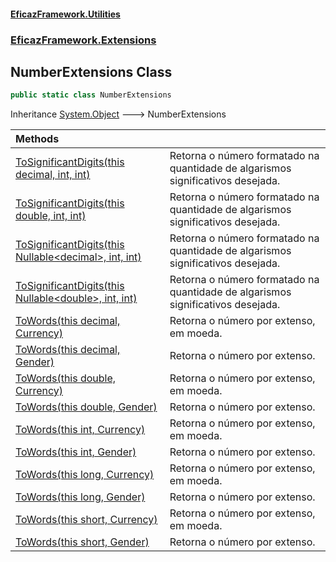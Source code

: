#### [EficazFramework.Utilities](EficazFrameworkUtilities.md 'EficazFramework Utilities')
### [EficazFramework.Extensions](EficazFrameworkUtilities.md#EficazFramework.Extensions 'EficazFramework.Extensions')

## NumberExtensions Class

```csharp
public static class NumberExtensions
```

Inheritance [System.Object](https://docs.microsoft.com/en-us/dotnet/api/System.Object 'System.Object') &#129106; NumberExtensions

| Methods | |
| :--- | :--- |
| [ToSignificantDigits(this decimal, int, int)](EficazFramework.Extensions/NumberExtensions/ToSignificantDigits(thisdecimal,int,int).md 'EficazFramework.Extensions.NumberExtensions.ToSignificantDigits(this decimal, int, int)') | Retorna o número formatado na quantidade de algarismos significativos desejada. |
| [ToSignificantDigits(this double, int, int)](EficazFramework.Extensions/NumberExtensions/ToSignificantDigits(thisdouble,int,int).md 'EficazFramework.Extensions.NumberExtensions.ToSignificantDigits(this double, int, int)') | Retorna o número formatado na quantidade de algarismos significativos desejada. |
| [ToSignificantDigits(this Nullable&lt;decimal&gt;, int, int)](EficazFramework.Extensions/NumberExtensions/ToSignificantDigits(thisNullable_decimal_,int,int).md 'EficazFramework.Extensions.NumberExtensions.ToSignificantDigits(this System.Nullable<decimal>, int, int)') | Retorna o número formatado na quantidade de algarismos significativos desejada. |
| [ToSignificantDigits(this Nullable&lt;double&gt;, int, int)](EficazFramework.Extensions/NumberExtensions/ToSignificantDigits(thisNullable_double_,int,int).md 'EficazFramework.Extensions.NumberExtensions.ToSignificantDigits(this System.Nullable<double>, int, int)') | Retorna o número formatado na quantidade de algarismos significativos desejada. |
| [ToWords(this decimal, Currency)](EficazFramework.Extensions/NumberExtensions/ToWords(thisdecimal,Currency).md 'EficazFramework.Extensions.NumberExtensions.ToWords(this decimal, EficazFramework.Extensions.NumberExtensions.Currency)') | Retorna o número por extenso, em moeda. |
| [ToWords(this decimal, Gender)](EficazFramework.Extensions/NumberExtensions/ToWords(thisdecimal,Gender).md 'EficazFramework.Extensions.NumberExtensions.ToWords(this decimal, EficazFramework.Extensions.NumberExtensions.Gender)') | Retorna o número por extenso. |
| [ToWords(this double, Currency)](EficazFramework.Extensions/NumberExtensions/ToWords(thisdouble,Currency).md 'EficazFramework.Extensions.NumberExtensions.ToWords(this double, EficazFramework.Extensions.NumberExtensions.Currency)') | Retorna o número por extenso, em moeda. |
| [ToWords(this double, Gender)](EficazFramework.Extensions/NumberExtensions/ToWords(thisdouble,Gender).md 'EficazFramework.Extensions.NumberExtensions.ToWords(this double, EficazFramework.Extensions.NumberExtensions.Gender)') | Retorna o número por extenso. |
| [ToWords(this int, Currency)](EficazFramework.Extensions/NumberExtensions/ToWords(thisint,Currency).md 'EficazFramework.Extensions.NumberExtensions.ToWords(this int, EficazFramework.Extensions.NumberExtensions.Currency)') | Retorna o número por extenso, em moeda. |
| [ToWords(this int, Gender)](EficazFramework.Extensions/NumberExtensions/ToWords(thisint,Gender).md 'EficazFramework.Extensions.NumberExtensions.ToWords(this int, EficazFramework.Extensions.NumberExtensions.Gender)') | Retorna o número por extenso. |
| [ToWords(this long, Currency)](EficazFramework.Extensions/NumberExtensions/ToWords(thislong,Currency).md 'EficazFramework.Extensions.NumberExtensions.ToWords(this long, EficazFramework.Extensions.NumberExtensions.Currency)') | Retorna o número por extenso, em moeda. |
| [ToWords(this long, Gender)](EficazFramework.Extensions/NumberExtensions/ToWords(thislong,Gender).md 'EficazFramework.Extensions.NumberExtensions.ToWords(this long, EficazFramework.Extensions.NumberExtensions.Gender)') | Retorna o número por extenso. |
| [ToWords(this short, Currency)](EficazFramework.Extensions/NumberExtensions/ToWords(thisshort,Currency).md 'EficazFramework.Extensions.NumberExtensions.ToWords(this short, EficazFramework.Extensions.NumberExtensions.Currency)') | Retorna o número por extenso, em moeda. |
| [ToWords(this short, Gender)](EficazFramework.Extensions/NumberExtensions/ToWords(thisshort,Gender).md 'EficazFramework.Extensions.NumberExtensions.ToWords(this short, EficazFramework.Extensions.NumberExtensions.Gender)') | Retorna o número por extenso. |
